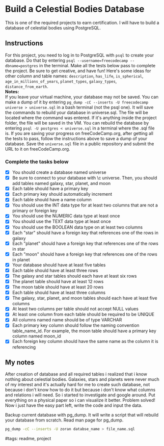 # Build a Celestial Bodies Database

This is one of the required projects to earn certification. I will have to build a database of celestial bodies using PostgreSQL.

## Instructions

For this project, you need to log in to PostgreSQL with `psql` to create your database. Do that by entering `psql --username=freecodecamp --dbname=postgres` in the terminal. Make all the tests below pass to complete the project. Be sure to get creative, and have fun! Here's some ideas for other column and table names: `description`, `has_life`, `is_spherical`, `age_in_millions_of_years`, `planet_types`, `galaxy_types`, `distance_from_earth`.  
**Notes:**  
If you leave your virtual machine, your database may not be saved. You can make a dump of it by entering `pg_dump -cC --inserts -U freecodecamp universe > universe.sql` in a bash terminal (not the psql one). It will save the commands to rebuild your database in universe.sql. The file will be located where the command was entered. If it's anything inside the project folder, the file will be saved in the VM. You can rebuild the database by entering `psql -U postgres < universe.sql` in a terminal where the .sql file is. If you are saving your progress on freeCodeCamp.org, after getting all the tests to pass, follow the instructions above to save a dump of your database. Save the `universe.sql` file in a public repository and submit the URL to it on freeCodeCamp.org.

### Complete the tasks below

- [x]  You should create a database named universe
- [x]  Be sure to connect to your database with \c universe. Then, you should add tables named galaxy, star, planet, and moon
- [x]  Each table should have a primary key
- [x]  Each primary key should automatically increment
- [x]  Each table should have a name column
- [x]  You should use the INT data type for at least two columns that are not a primary or foreign key
- [x]  You should use the NUMERIC data type at least once
- [x]  You should use the TEXT data type at least once
- [x]  You should use the BOOLEAN data type on at least two columns
- [x]  Each "star" should have a foreign key that references one of the rows in galaxy
- [x]  Each "planet" should have a foreign key that references one of the rows in star
- [x]  Each "moon" should have a foreign key that references one of the rows in planet
- [x]  Your database should have at least five tables
- [x]  Each table should have at least three rows
- [x]  The galaxy and star tables should each have at least six rows
- [x]  The planet table should have at least 12 rows
- [x]  The moon table should have at least 20 rows
- [x]  Each table should have at least three columns
- [x]  The galaxy, star, planet, and moon tables should each have at least five columns
- [x]  At least two columns per table should not accept NULL values
- [x]  At least one column from each table should be required to be UNIQUE
- [x]  All columns named name should be of type VARCHAR
- [x]  Each primary key column should follow the naming convention table_name_id. For example, the moon table should have a primary key column named moon_id
- [x]  Each foreign key column should have the same name as the column it is referencing

## My notes

After creation of database and all required tables i realized that i know nothing about celestial bodies. Galaxies, stars and planets were never much of my interest and it's actually hard for me to create such database, not because i don't know how to do it but because i don't know what columns and relations i will need. So i started to investigate and google around. Put everything on a physical paper so i can visualize it better. Problem solved! Now i just have the easy part left, write the code and input the data.

Backup current database with pg_dump. It will write a script that will rebuild your database from scratch. Read man page for pg_dump.

```sh
pg_dump -cC --inserts -U zoran databse_name > file_name.sql
```

#tags: readme, project